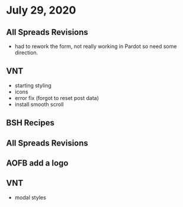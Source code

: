 # July 29, 2020

## All Spreads Revisions
- had to rework the form, not really working in Pardot so need some direction.

## VNT
- starting styling
- icons
- error fix (forgot to reset post data)
- install smooth scroll

## BSH Recipes

## All Spreads Revisions

## AOFB add a logo

## VNT
- modal styles